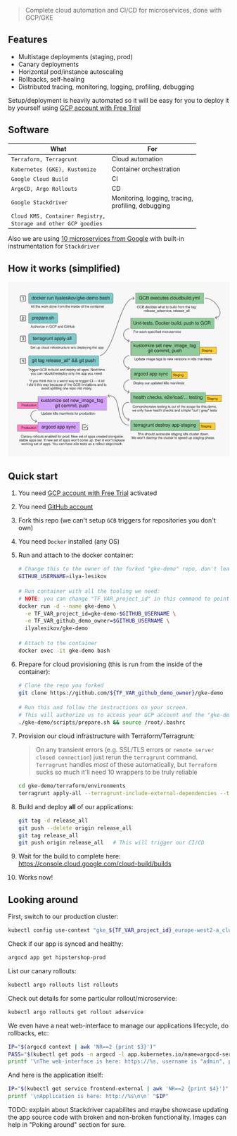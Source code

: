 >Complete cloud automation and CI/CD for microservices, done with GCP/GKE

## Features

* Multistage deployments (staging, prod)
* Canary deployments
* Horizontal pod/instance autoscaling
* Rollbacks, self-healing
* Distributed tracing, monitoring, logging, profiling, debugging

Setup/deployment is heavily automated so it will be easy for you to deploy it by yourself using [GCP account with Free Trial](https://cloud.google.com/free)

## Software

|      What                                                               | For                                               |
|---------------------------------------------------------------------|-------------------------------------------------------|
| `Terraform, Terragrunt`                                             | Cloud automation                                      |
| `Kubernetes (GKE), Kustomize`                                       | Container orchestration                               |
| `Google Cloud Build`                                                | CI                                                    |
| `ArgoCD, Argo Rollouts`                                             | CD                                                    |
| `Google Stackdriver`                                                | Monitoring, logging, tracing,<br>profiling, debugging |
| `Cloud KMS, Container Registry,`<br>`Storage and other GCP goodies` |                                                       |

Also we are using [10 microservices from Google](./third-party/microservices) with built-in instrumentation for `Stackdriver`

## How it works (simplified)

![Diagram](./res/diagram.svg)

## Quick start

1. You need [GCP account with Free Trial](https://cloud.google.com/free) activated
1. You need [GitHub account](https://github.com/join)
1. Fork this repo (we can't setup `GCB` triggers for repositories you don't own)
1. You need `Docker` installed (any OS)

1. Run and attach to the docker container:
   ```bash
   # Change this to the owner of the forked "gke-demo" repo, don't leave it like this
   GITHUB_USERNAME=ilya-lesikov

   # Run container with all the tooling we need:
   # NOTE: you can change "TF_VAR_project_id" in this command to point to the existing GCP project
   docker run -d --name gke-demo \
     -e TF_VAR_project_id=gke-demo-$GITHUB_USERNAME \
     -e TF_VAR_github_demo_owner=$GITHUB_USERNAME \
     ilyalesikov/gke-demo

   # Attach to the container
   docker exec -it gke-demo bash
   ```

1. Prepare for cloud provisioning (this is run from the inside of the container):
   ```bash
   # Clone the repo you forked
   git clone https://github.com/${TF_VAR_github_demo_owner}/gke-demo

   # Run this and follow the instructions on your screen.
   # This will authorize us to access your GCP account and the "gke-demo" repo you forked.
   ./gke-demo/scripts/prepare.sh && source /root/.bashrc
   ```

1. Provision our cloud infrastructure with Terraform/Terragrunt:
   > On any transient errors (e.g. SSL/TLS errors or `remote server closed connection`) just rerun the `terragrunt` command. `Terragrunt` handles _most_ of these automatically, but `Terraform` sucks so much it'll need 10 wrappers to be truly reliable
   ```bash
   cd gke-demo/terraform/environments
   terragrunt apply-all --terragrunt-include-external-dependencies --terragrunt-non-interactive
   ```

1. Build and deploy **all** of our applications:
   ```bash
   git tag -d release_all
   git push --delete origin release_all
   git tag release_all
   git push origin release_all   # This will trigger our CI/CD
   ```

1. Wait for the build to complete here: https://console.cloud.google.com/cloud-build/builds

1. Works now!

## Looking around

First, switch to our production cluster:
```bash
kubectl config use-context "gke_${TF_VAR_project_id}_europe-west2-a_cluster-demo-prod"
```

Check if our app is synced and healthy:
```bash
argocd app get hipstershop-prod
```

List our canary rollouts:
```bash
kubectl argo rollouts list rollouts
```

Check out details for some particular rollout/microservice:
```bash
kubectl argo rollouts get rollout adservice
```

We even have a neat web-interface to manage our applications lifecycle, do rollbacks, etc:
```bash
IP="$(argocd context | awk 'NR==2 {print $3}')"
PASS="$(kubectl get pods -n argocd -l app.kubernetes.io/name=argocd-server -o name | cut -d'/' -f2)"
printf '\nThe web-interface is here: https://%s, username is "admin", password is "%s"\n\n' "$IP" "$PASS"
```

And here is the application itself:
```bash
IP="$(kubectl get service frontend-external | awk 'NR==2 {print $4}')"
printf '\nApplication is here: http://%s\n\n' "$IP"
```

TODO: explain about Stackdriver capabilites and maybe showcase updating the app
source code with broken and non-broken functionality. Images can help in "Poking
around" section for sure.
